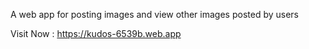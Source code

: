 A web app for posting images and view other images posted by users

Visit Now : https://kudos-6539b.web.app
